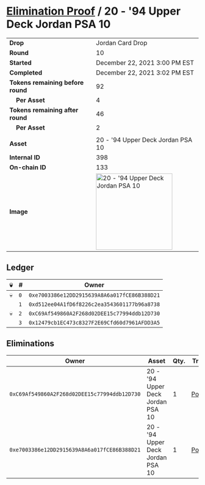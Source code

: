 # [Elimination Proof](./readme.md) / 20 - &#039;94 Upper Deck Jordan PSA 10

|||
|---|---|
| **Drop** | Jordan Card Drop |
| **Round** | 10 |
| **Started** | December 22, 2021 3:00 PM EST |
| **Completed** | December 22, 2021 3:02 PM EST |
| **Tokens remaining before round** | 92 |
| **&nbsp;&nbsp;&nbsp;&nbsp;Per Asset** | 4 |
| **Tokens remaining after round** | 46 |
| **&nbsp;&nbsp;&nbsp;&nbsp;Per Asset** | 2 |
| | |
| **Asset** | 20 - &#039;94 Upper Deck Jordan PSA 10 |
| **Internal ID** | 398 |
| **On-chain ID** | 133 |
| **Image** | <img src="https://tcdn.blokpax.com/95149d1f-626f-4f8f-a656-c1a62673db00/f426f2133b7c5213a06212efe0d3098278cb8a3392454b019f7b791ea148b8f6.jpg" height="200" alt="20 - &#039;94 Upper Deck Jordan PSA 10" /> |

## Ledger

| 💀 | # | Owner |
| --- | --- | --- |
| 💀 | `0` | `0xe7003386e12DD2915639A8A6a017fCE86B388D21` |
|  | `1` | `0xd512ee04A1fD6f8226c2ea3543601177b96a8738` |
| 💀 | `2` | `0xC69Af549860A2F268d02DEE15c77994ddb12D730` |
|  | `3` | `0x12479cb1EC473c8327F2E69Cfd60d7961AFDD3A5` |


## Eliminations

| Owner | Asset | Qty. | Transaction |
| --- | --- | --- | --- |
| `0xC69Af549860A2F268d02DEE15c77994ddb12D730` | 20 - '94 Upper Deck Jordan PSA 10 | 1 | [Polygonscan](https://polygonscan.com/tx/0xa764f3e7989e51418f3ab4cc7d60d6d23359b7021a3a930523b4f29d1fb45b0c) |
| `0xe7003386e12DD2915639A8A6a017fCE86B388D21` | 20 - '94 Upper Deck Jordan PSA 10 | 1 | [Polygonscan](https://polygonscan.com/tx/0x559c8afcb41a7a6a1bba5583a8b0e612b3a8abdd50e036082bc796ed37ba5f5f) |
